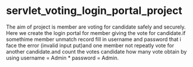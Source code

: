 # servlet_voting_login_portal_project
The aim of project is member are voting for candidate safely and securely. 
Here we create the login portal for member giving the vote for candidate.if somethime member unmatch record fill in username and password that i face the error (invalid input put)and one member not repeatly vote for another candidate.and count the votes candidate how many vote obtain by using username = Admin  * password = Admin.

